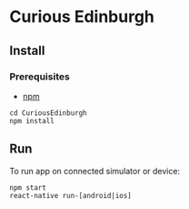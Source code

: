 # Curious Edinburgh

## Install

### Prerequisites
* [npm](https://docs.npmjs.com/getting-started/installing-node)

```
cd CuriousEdinburgh
npm install 
```

## Run

To run app on connected simulator or device:

```
npm start
react-native run-[android|ios]
```
